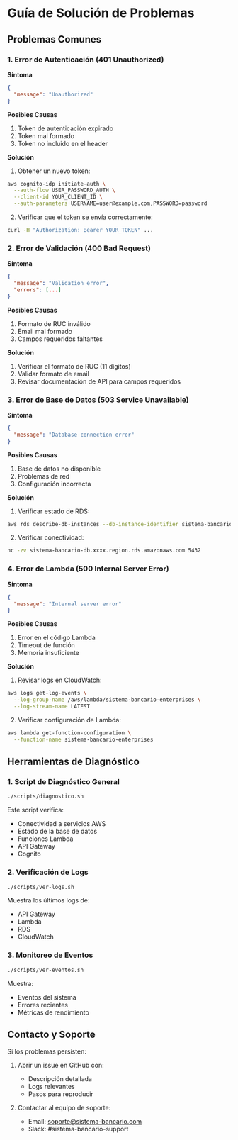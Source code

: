# Guía de Solución de Problemas

## Problemas Comunes

### 1. Error de Autenticación (401 Unauthorized)

**Síntoma**
```json
{
  "message": "Unauthorized"
}
```

**Posibles Causas**
1. Token de autenticación expirado
2. Token mal formado
3. Token no incluido en el header

**Solución**
1. Obtener un nuevo token:
```bash
aws cognito-idp initiate-auth \
  --auth-flow USER_PASSWORD_AUTH \
  --client-id YOUR_CLIENT_ID \
  --auth-parameters USERNAME=user@example.com,PASSWORD=password
```

2. Verificar que el token se envía correctamente:
```bash
curl -H "Authorization: Bearer YOUR_TOKEN" ...
```

### 2. Error de Validación (400 Bad Request)

**Síntoma**
```json
{
  "message": "Validation error",
  "errors": [...]
}
```

**Posibles Causas**
1. Formato de RUC inválido
2. Email mal formado
3. Campos requeridos faltantes

**Solución**
1. Verificar el formato de RUC (11 dígitos)
2. Validar formato de email
3. Revisar documentación de API para campos requeridos

### 3. Error de Base de Datos (503 Service Unavailable)

**Síntoma**
```json
{
  "message": "Database connection error"
}
```

**Posibles Causas**
1. Base de datos no disponible
2. Problemas de red
3. Configuración incorrecta

**Solución**
1. Verificar estado de RDS:
```bash
aws rds describe-db-instances --db-instance-identifier sistema-bancario-db
```

2. Verificar conectividad:
```bash
nc -zv sistema-bancario-db.xxxx.region.rds.amazonaws.com 5432
```

### 4. Error de Lambda (500 Internal Server Error)

**Síntoma**
```json
{
  "message": "Internal server error"
}
```

**Posibles Causas**
1. Error en el código Lambda
2. Timeout de función
3. Memoria insuficiente

**Solución**
1. Revisar logs en CloudWatch:
```bash
aws logs get-log-events \
  --log-group-name /aws/lambda/sistema-bancario-enterprises \
  --log-stream-name LATEST
```

2. Verificar configuración de Lambda:
```bash
aws lambda get-function-configuration \
  --function-name sistema-bancario-enterprises
```

## Herramientas de Diagnóstico

### 1. Script de Diagnóstico General
```bash
./scripts/diagnostico.sh
```

Este script verifica:
- Conectividad a servicios AWS
- Estado de la base de datos
- Funciones Lambda
- API Gateway
- Cognito

### 2. Verificación de Logs
```bash
./scripts/ver-logs.sh
```

Muestra los últimos logs de:
- API Gateway
- Lambda
- RDS
- CloudWatch

### 3. Monitoreo de Eventos
```bash
./scripts/ver-eventos.sh
```

Muestra:
- Eventos del sistema
- Errores recientes
- Métricas de rendimiento

## Contacto y Soporte

Si los problemas persisten:

1. Abrir un issue en GitHub con:
   - Descripción detallada
   - Logs relevantes
   - Pasos para reproducir

2. Contactar al equipo de soporte:
   - Email: soporte@sistema-bancario.com
   - Slack: #sistema-bancario-support
